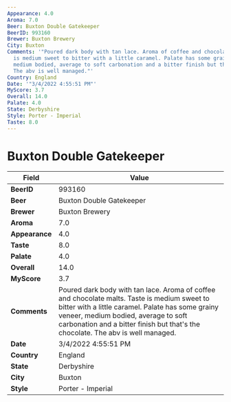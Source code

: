 ```yaml
---
Appearance: 4.0
Aroma: 7.0
Beer: Buxton Double Gatekeeper
BeerID: 993160
Brewer: Buxton Brewery
City: Buxton
Comments: '"Poured dark body with tan lace. Aroma of coffee and chocolate malts. Taste
  is medium sweet to bitter with a little caramel. Palate has some grainy veneer,
  medium bodied, average to soft carbonation and a bitter finish but that''s the chocolate.
  The abv is well managed."'
Country: England
Date: '"3/4/2022 4:55:51 PM"'
MyScore: 3.7
Overall: 14.0
Palate: 4.0
State: Derbyshire
Style: Porter - Imperial
Taste: 8.0
---
```


# Buxton Double Gatekeeper

| Field         | Value |
|---------------|-------|
| **BeerID** | 993160 |
| **Beer** | Buxton Double Gatekeeper |
| **Brewer** | Buxton Brewery |
| **Aroma** | 7.0 |
| **Appearance** | 4.0 |
| **Taste** | 8.0 |
| **Palate** | 4.0 |
| **Overall** | 14.0 |
| **MyScore** | 3.7 |
| **Comments** | Poured dark body with tan lace. Aroma of coffee and chocolate malts. Taste is medium sweet to bitter with a little caramel. Palate has some grainy veneer, medium bodied, average to soft carbonation and a bitter finish but that's the chocolate. The abv is well managed. |
| **Date** | 3/4/2022 4:55:51 PM |
| **Country** | England |
| **State** | Derbyshire |
| **City** | Buxton |
| **Style** | Porter - Imperial |

